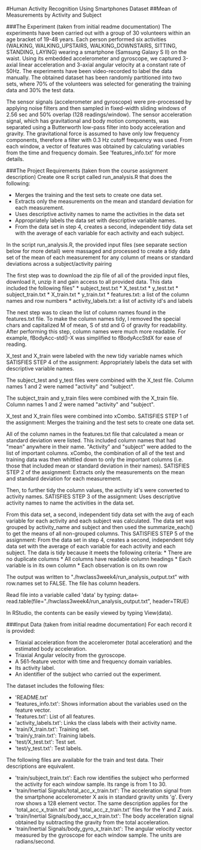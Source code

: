 #Human Activity Recognition Using Smartphones Dataset
##Mean of Measurements by Activity and Subject


###The Experiment (taken from initial readme documentation)
The experiments have been carried out with a group of 30 volunteers within an age bracket of 19-48 years. Each person performed six activities (WALKING, WALKING_UPSTAIRS, WALKING_DOWNSTAIRS, SITTING, STANDING, LAYING) wearing a smartphone (Samsung Galaxy S II) on the waist. Using its embedded accelerometer and gyroscope, we captured 3-axial linear acceleration and 3-axial angular velocity at a constant rate of 50Hz. The experiments have been video-recorded to label the data manually. The obtained dataset has been randomly partitioned into two sets, where 70% of the volunteers was selected for generating the training data and 30% the test data. 

The sensor signals (accelerometer and gyroscope) were pre-processed by applying noise filters and then sampled in fixed-width sliding windows of 2.56 sec and 50% overlap (128 readings/window). The sensor acceleration signal, which has gravitational and body motion components, was separated using a Butterworth low-pass filter into body acceleration and gravity. The gravitational force is assumed to have only low frequency components, therefore a filter with 0.3 Hz cutoff frequency was used. From each window, a vector of features was obtained by calculating variables from the time and frequency domain. See 'features_info.txt' for more details. 


###The Project Requirements (taken from the course assignment description)
Create one R script called run_analysis.R that does the following:

* Merges the training and the test sets to create one data set.
* Extracts only the measurements on the mean and standard deviation for each measurement.
* Uses descriptive activity names to name the activities in the data set
* Appropriately labels the data set with descriptive variable names.
* From the data set in step 4, creates a second, independent tidy data set with the average of each variable for each activity and each subject.

In the script run_analysis.R, the provided input files (see separate section below for more detail) were massaged and processed to create a tidy data set of the mean of each measurement for any column of means or standard deviations across a subject/activity pairing  

The first step was to download the zip file of all of the provided input files, download it, unzip it and gain access to all provided data.  This data included the following files"
	* subject_test.txt
	* X_test.txt
	* y_test.txt
	* subject_train.txt
	* X_train.txt
	* y_train.txt
	* features.txt: a list of the column names and row numbers
	* activity_labels.txt: a list of activity id's and labels

The next step was to clean the list of column names found in the features.txt file.  To make the column names tidy, I removed the special chars and capitalized M of mean, S of std and G of gravity for readability.  After performing this step, column names were much more readable.  For example, fBodyAcc-std()-X was simplified to fBodyAccStdX for ease of reading.  

X_test and X_train were labeled with the new tidy variable names which SATISFIES STEP 4 of the assignment:  Appropriately labels the data set with descriptive variable names.

The subject_test and y_test files were combined with the X_test file.  Column names 1 and 2 were named "activity" and "subject". 

The subject_train and y_train files were combined with the X_train file.  Column names 1 and 2 were named "activity" and "subject". 
	
X_test and X_train files were combined into xCombo.  SATISFIES STEP 1 of the assignment:  Merges the training and the test sets to create one data set.

All of the column names in the features.txt file that calculated a mean or standard deviation were listed.  This included column names that had "mean" anywhere in their name.  "Activity" and "subject" were added to the list of important columns.  xCombo, the combination of all of the test and training data was then whittled down to only the important columns (i.e. those that included mean or standard deviation in their names).  SATISFIES STEP 2 of the assignment:  Extracts only the measurements on the mean and standard deviation for each measurement.

Then, to further tidy the column values, the activity id's were converted to activity names.  SATISFIES STEP 3 of the assignment:  Uses descriptive activity names to name the activities in the data set.

From this data set, a second, independent tidy data set with the avg of each variable for each activity and each subject was calculated.  The data set was grouped by activity_name and subject and then used the summarize_each() to get the means of all non-grouped columns.  This SATISFIES STEP 5 of the assignment:  From the data set in step 4, creates a second, independent tidy data set with the average of each variable for each activity and each subject.  The data is tidy because it meets the following criteria: 
	* There are no duplicate columns
	* All columns have readable column headings
	* Each variable is in its own column
	* Each observation is on its own row

The output was written to "./hwclass3week4/run_analysis_output.txt" with row.names set to FALSE. The file has column headers.  	

Read file into a variable called 'data' by typing: data<-read.table(file=\"./hwclass3week4/run_analysis_output.txt\", header=TRUE)

In RStudio, the contents can be easily viewed by typing View(data).


###Input Data (taken from initial readme documentation)
For each record it is provided:
- Triaxial acceleration from the accelerometer (total acceleration) and the estimated body acceleration.
- Triaxial Angular velocity from the gyroscope. 
- A 561-feature vector with time and frequency domain variables. 
- Its activity label. 
- An identifier of the subject who carried out the experiment.

The dataset includes the following files:
- 'README.txt'
- 'features_info.txt': Shows information about the variables used on the feature vector.
- 'features.txt': List of all features.
- 'activity_labels.txt': Links the class labels with their activity name.
- 'train/X_train.txt': Training set.
- 'train/y_train.txt': Training labels.
- 'test/X_test.txt': Test set.
- 'test/y_test.txt': Test labels.

The following files are available for the train and test data. Their descriptions are equivalent. 
- 'train/subject_train.txt': Each row identifies the subject who performed the activity for each window sample. Its range is from 1 to 30. 
- 'train/Inertial Signals/total_acc_x_train.txt': The acceleration signal from the smartphone accelerometer X axis in standard gravity units 'g'. Every row shows a 128 element vector. The same description applies for the 'total_acc_x_train.txt' and 'total_acc_z_train.txt' files for the Y and Z axis. 
- 'train/Inertial Signals/body_acc_x_train.txt': The body acceleration signal obtained by subtracting the gravity from the total acceleration. 
- 'train/Inertial Signals/body_gyro_x_train.txt': The angular velocity vector measured by the gyroscope for each window sample. The units are radians/second. 

















